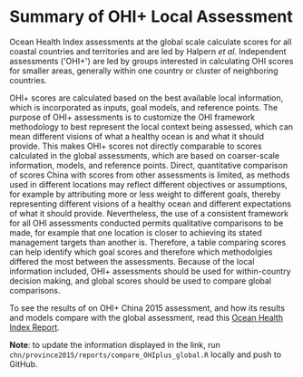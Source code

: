# Summary of OHI+ Local Assessment

Ocean Health Index assessments at the global scale calculate scores for all coastal countries and territories and are led by Halpern *et al*. Independent assessments ('OHI+') are led by groups interested in calculating OHI scores for smaller areas, generally within one country or cluster of neighboring countries.

OHI+ scores are calculated based on the best available local information, which is incorporated as inputs, goal models, and reference points. The purpose of OHI+ assessments is to customize the OHI framework methodology to best represent the local context being assessed, which can mean different visions of what a healthy ocean is and what it should provide. This makes OHI+ scores not directly comparable to scores calculated in the global assessments, which are based on coarser-scale information, models, and reference points. Direct, quantitative comparison of scores China with scores from other assessments is limited, as methods used in different locations may reflect different objectives or assumptions, for example by attributing more or less weight to different goals, thereby representing different visions of a healthy ocean and different expectations of what it should provide. Nevertheless, the use of a consistent framework for all OHI assessments conducted permits qualitative comparisons to be made, for example that one location is closer to achieving its stated management targets than another is. Therefore, a table comparing scores can help identify which goal scores and therefore which methodolgies differed the most between the assessments. Because of the local information included, OHI+ assessments should be used for within-country decision making, and global scores should be used to compare global comparisons. 

To see the results of on OHI+ China 2015 assessment, and how its results and models compare with the global assessment, read this [Ocean Health Index Report](http://htmlpreview.github.io/?https://github.com/OHI-Science/chn/blob/draft/province2015/reports/report.html). 

**Note**: to update the information displayed in the link, run `chn/province2015/reports/compare_OHIplus_global.R` locally and push to GitHub. 
